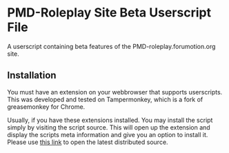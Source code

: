 # PMD-Roleplay Site Beta Userscript File
A userscript containing beta features of the PMD-roleplay.forumotion.org site.
## Installation
You must have an extension on your webbrowser that supports userscripts. This was developed and tested on Tampermonkey, which is a fork of greasemonkey for Chrome.

Usually, if you have these extensions installed. You may install the script simply by visiting the script source. This will open up the extension and display the scripts meta information and give you an option to install it. Please use [this link](https://github.com/coaster3000/pmd-roleplay-beta/raw/releases/dist/pmd-roleplay-beta.user.js) to open the latest distributed source.
